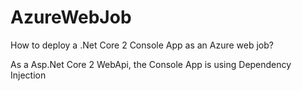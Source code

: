 # AzureWebJob
How to deploy a .Net Core 2 Console App as an Azure web job?

As a Asp.Net Core 2 WebApi, the Console App is using Dependency Injection